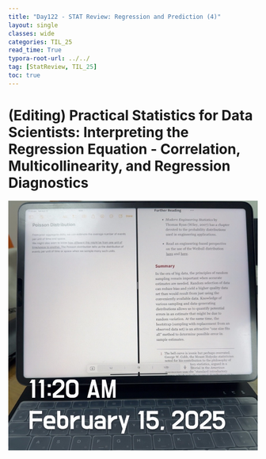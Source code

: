 ```yaml
---
title: "Day122 - STAT Review: Regression and Prediction (4)"
layout: single
classes: wide
categories: TIL_25
read_time: True
typora-root-url: ../../
tag: [StatReview, TIL_25]
toc: true 
---
```


# (Editing) Practical Statistics for Data Scientists: Interpreting the Regression Equation - Correlation, Multicollinearity, and Regression Diagnostics

![CD18FAC9-D116-4808-B910-2DF0D65D5A4C_1_105_c](../../images/2025-02-15-TIL25_Day121/CD18FAC9-D116-4808-B910-2DF0D65D5A4C_1_105_c.jpeg)
